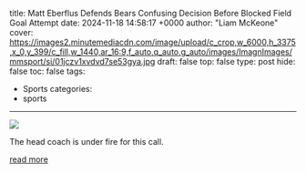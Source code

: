 title: Matt Eberflus Defends Bears Confusing Decision Before Blocked Field Goal Attempt
date: 2024-11-18 14:58:17 +0000
author: "Liam McKeone"
cover: https://images2.minutemediacdn.com/image/upload/c_crop,w_6000,h_3375,x_0,y_399/c_fill,w_1440,ar_16:9,f_auto,q_auto,g_auto/images/ImagnImages/mmsport/si/01jczv1xvdvd7se53gya.jpg
draft: false
top: false
type: post
hide: false
toc: false
tags:
  - Sports
categories:
  - sports
---

![](https://images2.minutemediacdn.com/image/upload/c_crop,w_6000,h_3375,x_0,y_399/c_fill,w_1440,ar_16:9,f_auto,q_auto,g_auto/images/ImagnImages/mmsport/si/01jczv1xvdvd7se53gya.jpg)

The head coach is under fire for this call.

[read more](https://www.si.com/nfl/matt-eberflus-defends-bears-confusing-decision-before-blocked-field-goal)
